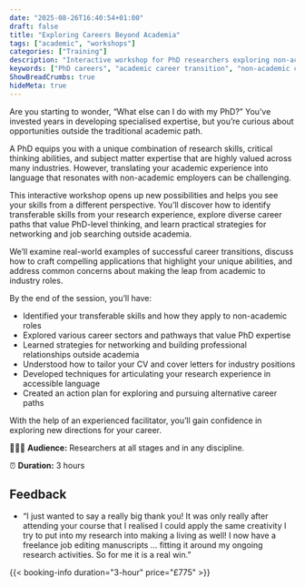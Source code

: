 ```yaml
---
date: "2025-08-26T16:40:54+01:00"
draft: false
title: "Exploring Careers Beyond Academia"
tags: ["academic", "workshops"]
categories: ["Training"] 
description: "Interactive workshop for PhD researchers exploring non-academic career paths. Learn to identify transferable skills, navigate industry transitions, and craft compelling applications that highlight your unique expertise."
keywords: ["PhD careers", "academic career transition", "non-academic careers", "transferable skills", "industry careers", "PhD job search", "career change", "alternative careers", "PhD skills", "career development"]
ShowBreadCrumbs: true
hideMeta: true
---
```


Are you starting to wonder, “What else can I do with my PhD?” You’ve invested years in developing specialised expertise, but you’re curious about opportunities outside the traditional academic path.

A PhD equips you with a unique combination of research skills, critical thinking abilities, and subject matter expertise that are highly valued across many industries. However, translating your academic experience into language that resonates with non-academic employers can be challenging.

This interactive workshop opens up new possibilities and helps you see your skills from a different perspective. You’ll discover how to identify transferable skills from your research experience, explore diverse career paths that value PhD-level thinking, and learn practical strategies for networking and job searching outside academia.

We’ll examine real-world examples of successful career transitions, discuss how to craft compelling applications that highlight your unique abilities, and address common concerns about making the leap from academic to industry roles.

By the end of the session, you’ll have:

- Identified your transferable skills and how they apply to non-academic roles
- Explored various career sectors and pathways that value PhD expertise
- Learned strategies for networking and building professional relationships outside academia
- Understood how to tailor your CV and cover letters for industry positions
- Developed techniques for articulating your research experience in accessible language
- Created an action plan for exploring and pursuing alternative career paths

With the help of an experienced facilitator, you’ll gain confidence in exploring new directions for your career.

👩🏽‍🎓 **Audience:** Researchers at all stages and in any discipline.

⏰ **Duration:** 3 hours

## Feedback

- “I just wanted to say a really big thank you! It was only really after attending your course that I realised I could apply the same creativity I try to put into my research into making a living as well! I now have a freelance job editing manuscripts … fitting it around my ongoing research activities. So for me it is a real win.”

{{< booking-info duration="3-hour" price="£775" >}}